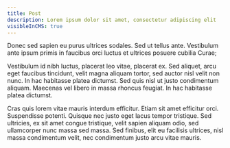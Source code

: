 ```yaml
---
title: Post
description: Lorem ipsum dolor sit amet, consectetur adipiscing elit
visibleInCMS: true
---
```

Donec sed sapien eu purus ultrices sodales. Sed ut tellus ante. Vestibulum ante ipsum primis in faucibus orci luctus et ultrices posuere cubilia Curae;

Vestibulum id nibh luctus, placerat leo vitae, placerat ex. Sed aliquet, arcu eget faucibus tincidunt, velit magna aliquam tortor, sed auctor nisl velit non nunc. In hac habitasse platea dictumst. Sed quis nisl ut justo condimentum aliquam. Maecenas vel libero in massa rhoncus feugiat. In hac habitasse platea dictumst.

Cras quis lorem vitae mauris interdum efficitur. Etiam sit amet efficitur orci. Suspendisse potenti. Quisque nec justo eget lacus tempor tristique. Sed ultricies, ex sit amet congue tristique, velit sapien aliquam odio, sed ullamcorper nunc massa sed massa. Sed finibus, elit eu facilisis ultrices, nisl massa condimentum velit, nec condimentum justo arcu vitae mauris.